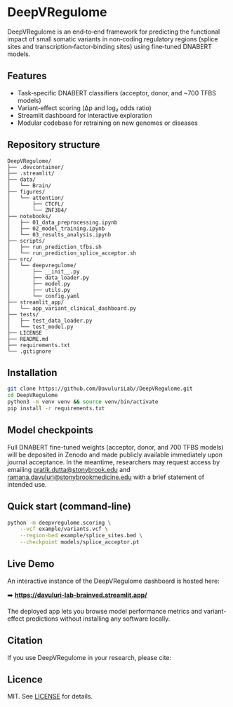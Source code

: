# DeepVRegulome

DeepVRegulome is an end‑to‑end framework for predicting the functional impact of small somatic variants in non‑coding regulatory regions (splice sites and transcription‑factor‑binding sites) using fine‑tuned DNABERT models.

## Features
* Task‑specific DNABERT classifiers (acceptor, donor, and ~700 TFBS models)
* Variant‑effect scoring (Δp and log₂ odds ratio)
* Streamlit dashboard for interactive exploration
* Modular codebase for retraining on new genomes or diseases

## Repository structure
```
DeepVRegulome/
├── .devcontainer/
├── .streamlit/
├── data/
│   └── Brain/
├── figures/
│   └── attention/
│       ├── CTCFL/
│       └── ZNF384/
├── notebooks/
│   ├── 01_data_preprocessing.ipynb
│   ├── 02_model_training.ipynb
│   └── 03_results_analysis.ipynb
├── scripts/
│   ├── run_prediction_tfbs.sh
│   └── run_prediction_splice_acceptor.sh
├── src/
│   └── deepvregulome/
│       ├── __init__.py
│       ├── data_loader.py
│       ├── model.py
│       ├── utils.py
│       └── config.yaml
├── streamlit_app/
│   └── app_variant_clinical_dashboard.py
├── tests/
│   ├── test_data_loader.py
│   └── test_model.py
├── LICENSE
├── README.md
├── requirements.txt
└── .gitignore

```
## Installation
```bash
git clone https://github.com/DavuluriLab//DeepVRegulome.git
cd DeepVRegulome
python3 -m venv venv && source venv/bin/activate
pip install -r requirements.txt
```

## Model checkpoints
Full DNABERT fine-tuned weights (acceptor, donor, and 700 TFBS models) will be deposited in Zenodo and made publicly available immediately upon journal acceptance.
In the meantime, researchers may request access by emailing pratik.dutta@stonybrook.edu and ramana.davuluri@stonybrookmedicine.edu  with a brief statement of intended use.




## Quick start (command‑line)
```bash
python -m deepvregulome.scoring \
    --vcf example/variants.vcf \
    --region-bed example/splice_sites.bed \
    --checkpoint models/splice_acceptor.pt
```
## Live Demo

An interactive instance of the DeepVRegulome dashboard is hosted here:

➡️ **https://davuluri-lab-brainved.streamlit.app/**

The deployed app lets you browse model performance metrics and variant-effect predictions without installing any software locally.



## Citation
If you use DeepVRegulome in your research, please cite:



## Licence
MIT. See [LICENSE](LICENSE) for details.
